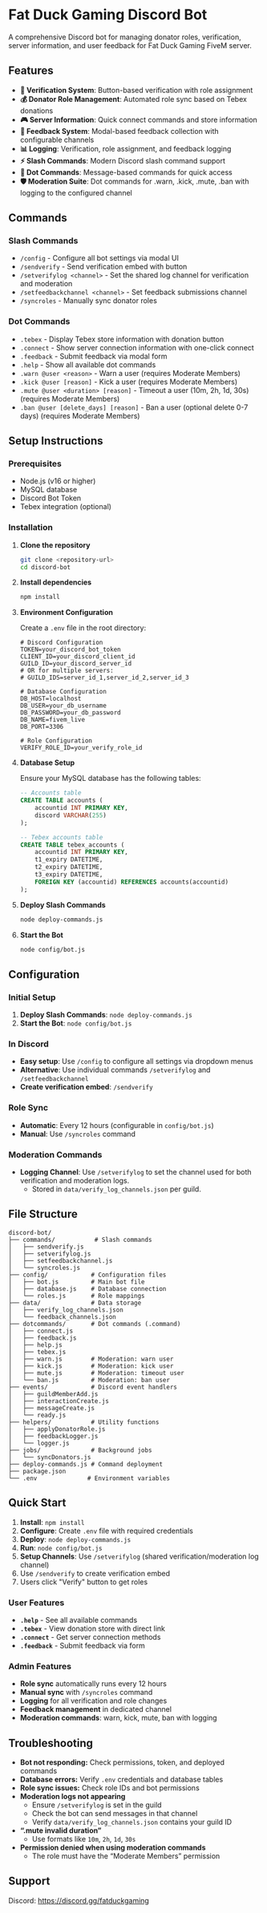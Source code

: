 # Fat Duck Gaming Discord Bot

A comprehensive Discord bot for managing donator roles, verification, server information, and user feedback for Fat Duck Gaming FiveM server.

## Features

- **🔐 Verification System**: Button-based verification with role assignment
- **💰 Donator Role Management**: Automated role sync based on Tebex donations
- **🎮 Server Information**: Quick connect commands and store information
- **📝 Feedback System**: Modal-based feedback collection with configurable channels
- **📊 Logging**: Verification, role assignment, and feedback logging
- **⚡ Slash Commands**: Modern Discord slash command support
- **💬 Dot Commands**: Message-based commands for quick access
- **🛡️ Moderation Suite**: Dot commands for .warn, .kick, .mute, .ban with logging to the configured channel

## Commands

### Slash Commands
- `/config` - Configure all bot settings via modal UI
- `/sendverify` - Send verification embed with button
- `/setverifylog <channel>` - Set the shared log channel for verification and moderation
- `/setfeedbackchannel <channel>` - Set feedback submissions channel
- `/syncroles` - Manually sync donator roles

### Dot Commands
- `.tebex` - Display Tebex store information with donation button
- `.connect` - Show server connection information with one-click connect
- `.feedback` - Submit feedback via modal form
- `.help` - Show all available dot commands
- `.warn @user <reason>` - Warn a user (requires Moderate Members)
- `.kick @user [reason]` - Kick a user (requires Moderate Members)
- `.mute @user <duration> [reason]` - Timeout a user (10m, 2h, 1d, 30s) (requires Moderate Members)
- `.ban @user [delete_days] [reason]` - Ban a user (optional delete 0-7 days) (requires Moderate Members)

## Setup Instructions

### Prerequisites
- Node.js (v16 or higher)
- MySQL database
- Discord Bot Token
- Tebex integration (optional)

### Installation

1. **Clone the repository**
   ```bash
   git clone <repository-url>
   cd discord-bot
   ```

2. **Install dependencies**
   ```bash
   npm install
   ```

3. **Environment Configuration**
   
   Create a `.env` file in the root directory:
   ```env
   # Discord Configuration
   TOKEN=your_discord_bot_token
   CLIENT_ID=your_discord_client_id
   GUILD_ID=your_discord_server_id
   # OR for multiple servers:
   # GUILD_IDS=server_id_1,server_id_2,server_id_3
   
   # Database Configuration
   DB_HOST=localhost
   DB_USER=your_db_username
   DB_PASSWORD=your_db_password
   DB_NAME=fivem_live
   DB_PORT=3306
   
   # Role Configuration
   VERIFY_ROLE_ID=your_verify_role_id
   ```

4. **Database Setup**
   
   Ensure your MySQL database has the following tables:
   ```sql
   -- Accounts table
   CREATE TABLE accounts (
       accountid INT PRIMARY KEY,
       discord VARCHAR(255)
   );
   
   -- Tebex accounts table
   CREATE TABLE tebex_accounts (
       accountid INT PRIMARY KEY,
       t1_expiry DATETIME,
       t2_expiry DATETIME,
       t3_expiry DATETIME,
       FOREIGN KEY (accountid) REFERENCES accounts(accountid)
   );
   ```

5. **Deploy Slash Commands**
   ```bash
   node deploy-commands.js
   ```

6. **Start the Bot**
   ```bash
   node config/bot.js
   ```

## Configuration

### Initial Setup
1. **Deploy Slash Commands**: `node deploy-commands.js`
2. **Start the Bot**: `node config/bot.js`

### In Discord
- **Easy setup**: Use `/config` to configure all settings via dropdown menus
- **Alternative**: Use individual commands `/setverifylog` and `/setfeedbackchannel`
- **Create verification embed**: `/sendverify`

### Role Sync
- **Automatic**: Every 12 hours (configurable in `config/bot.js`)
- **Manual**: Use `/syncroles` command

### Moderation Commands
- **Logging Channel**: Use `/setverifylog` to set the channel used for both verification and moderation logs.
  - Stored in `data/verify_log_channels.json` per guild.

## File Structure

```
discord-bot/
├── commands/           # Slash commands
│   ├── sendverify.js
│   ├── setverifylog.js
│   ├── setfeedbackchannel.js
│   └── syncroles.js
├── config/            # Configuration files
│   ├── bot.js         # Main bot file
│   ├── database.js    # Database connection
│   └── roles.js       # Role mappings
├── data/              # Data storage
│   ├── verify_log_channels.json
│   └── feedback_channels.json
├── dotcommands/       # Dot commands (.command)
│   ├── connect.js
│   ├── feedback.js
│   ├── help.js
│   ├── tebex.js
│   ├── warn.js        # Moderation: warn user
│   ├── kick.js        # Moderation: kick user
│   ├── mute.js        # Moderation: timeout user
│   └── ban.js         # Moderation: ban user
├── events/            # Discord event handlers
│   ├── guildMemberAdd.js
│   ├── interactionCreate.js
│   ├── messageCreate.js
│   └── ready.js
├── helpers/           # Utility functions
│   ├── applyDonatorRole.js
│   ├── feedbackLogger.js
│   └── logger.js
├── jobs/              # Background jobs
│   └── syncDonators.js
├── deploy-commands.js # Command deployment
├── package.json
└── .env              # Environment variables
```

## Quick Start

1. **Install**: `npm install`
2. **Configure**: Create `.env` file with required credentials
3. **Deploy**: `node deploy-commands.js`
4. **Run**: `node config/bot.js`
5. **Setup Channels**: Use `/setverifylog` (shared verification/moderation log channel)
2. Use `/sendverify` to create verification embed
3. Users click "Verify" button to get roles

### User Features
- **`.help`** - See all available commands
- **`.tebex`** - View donation store with direct link
- **`.connect`** - Get server connection methods
- **`.feedback`** - Submit feedback via form

### Admin Features  
- **Role sync** automatically runs every 12 hours
- **Manual sync** with `/syncroles` command
- **Logging** for all verification and role changes
- **Feedback management** in dedicated channel
- **Moderation commands**: warn, kick, mute, ban with logging

## Troubleshooting

- **Bot not responding:** Check permissions, token, and deployed commands  
- **Database errors:** Verify `.env` credentials and database tables  
- **Role sync issues:** Check role IDs and bot permissions
- **Moderation logs not appearing**
  - Ensure `/setverifylog` is set in the guild
  - Check the bot can send messages in that channel
  - Verify `data/verify_log_channels.json` contains your guild ID
- **“.mute invalid duration”**
  - Use formats like `10m`, `2h`, `1d`, `30s`
- **Permission denied when using moderation commands**
  - The role must have the “Moderate Members” permission

## Support

Discord: https://discord.gg/fatduckgaming
